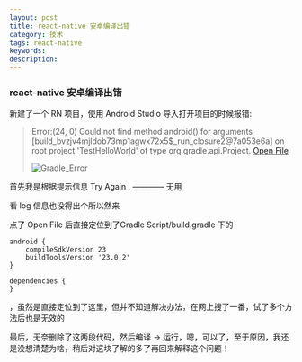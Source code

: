 ```yaml
---
layout: post
title: react-native 安卓编译出错
category: 技术
tags: react-native
keywords:
description:
---
```

### react-native 安卓编译出错

新建了一个 RN 项目，使用 Android Studio 导入打开项目的时候报错:

> Error:(24, 0) Could not find method android() for arguments [build_bvzjv4mjldob73mp1agwx72x5$_run_closure2@7a053e6a] on root project 'TestHelloWorld' of type org.gradle.api.Project.
> <a href="openFile:/Users/mylove/TestHelloWorld/android/build.gradle">Open File</a>
>
> ![Gradle_Error](http://olnx7jkmx.bkt.clouddn.com/2017-02-20-React-Native%E5%AE%89%E5%8D%93%E7%BC%96%E8%AF%91%E5%87%BA%E9%94%99-Gradle_Error.png?imageView2/0/interlace/1/q/100|watermark/2/text/a2xvbmUuc3BhY2U=/font/5b6u6L2v6ZuF6buR/fontsize/500/fill/I0YzRjBGMA==/dissolve/86/gravity/SouthEast/dx/10/dy/10)
>
> 

首先我是根据提示信息 Try Again , ————   无用

看 log 信息也没得出个所以然来

点了 Open File 后直接定位到了Gradle Script/build.gradle 下的 

    android {    
    	compileSdkVersion 23
    	buildToolsVersion '23.0.2'
    }
    
    dependencies {
    }

，虽然是直接定位到了这里，但并不知道解决办法，在网上搜了一番，试了多个方法后也是无效的

最后，无奈删除了这两段代码，然后编译 -> 运行，嗯，可以了，至于原因，我还是没想清楚为啥，稍后对这块了解的多了再回来解释这个问题！